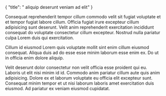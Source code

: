 {
  "title": " aliquip deserunt veniam ad elit"
}

Consequat reprehenderit tempor cillum commodo velit sit fugiat voluptate et et tempor fugiat labore cillum. Officia fugiat irure excepteur cillum adipisicing sunt deserunt. Velit anim reprehenderit exercitation incididunt consequat do voluptate consectetur cillum excepteur. Nostrud nulla pariatur culpa Lorem duis qui exercitation.

Cillum id eiusmod Lorem quis voluptate mollit sint enim cillum eiusmod consequat. Aliqua duis ad do esse esse minim laborum esse enim ex. Do ut in officia enim dolore aliquip.

Velit deserunt dolor consectetur non velit officia esse proident qui eu. Laboris ut elit nisi minim id id. Commodo anim pariatur cillum aute quis anim adipisicing. Dolore ex et laborum voluptate eu officia elit excepteur sunt. Consequat minim tempor et ut nisi laborum laboris amet exercitation duis eiusmod. Ad pariatur ex veniam eiusmod cupidatat.